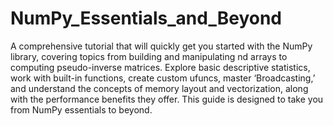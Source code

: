 # NumPy_Essentials_and_Beyond
A comprehensive tutorial that will quickly get you started with the NumPy library, covering topics from building and manipulating nd arrays to computing pseudo-inverse matrices. Explore basic descriptive statistics, work with built-in functions, create custom ufuncs, master ‘Broadcasting,’ and understand the concepts of memory layout and vectorization, along with the performance benefits they offer. This guide is designed to take you from NumPy essentials to beyond.
